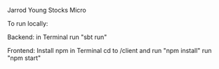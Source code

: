 Jarrod Young Stocks Micro

To run locally:

Backend:
in Terminal run "sbt run"

Frontend:
Install npm
in Terminal cd to /client and run "npm install"
run "npm start"